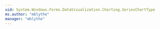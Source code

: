 ```yaml
---
uid: System.Windows.Forms.DataVisualization.Charting.SeriesChartType
ms.author: "mblythe"
manager: "mblythe"
---
```

